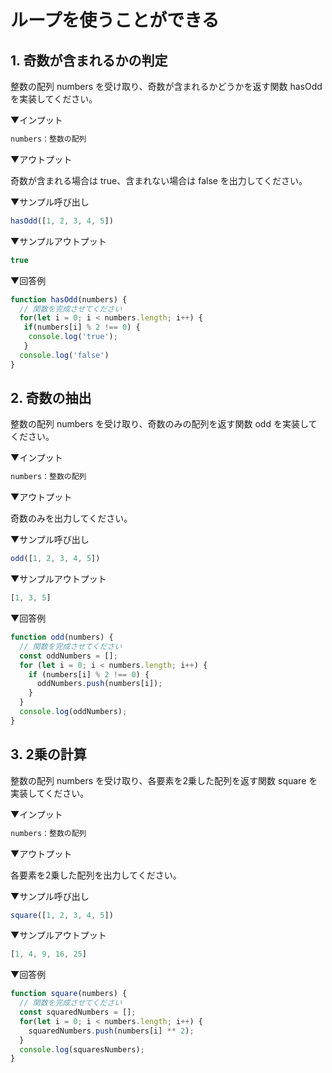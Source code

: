 # ループを使うことができる

## 1. 奇数が含まれるかの判定

整数の配列 numbers を受け取り、奇数が含まれるかどうかを返す関数 hasOdd を実装してください。

▼インプット

```js
numbers：整数の配列
```

▼アウトプット

奇数が含まれる場合は true、含まれない場合は false を出力してください。

▼サンプル呼び出し

```js
hasOdd([1, 2, 3, 4, 5])
```

▼サンプルアウトプット

```js
true
```

▼回答例

```js
function hasOdd(numbers) {
  // 関数を完成させてください
  for(let i = 0; i < numbers.length; i++) {
   if(numbers[i] % 2 !== 0) {
    console.log('true');
   }
  console.log('false')
}
```

## 2. 奇数の抽出

整数の配列 numbers を受け取り、奇数のみの配列を返す関数 odd を実装してください。

▼インプット

```js
numbers：整数の配列
```

▼アウトプット

奇数のみを出力してください。

▼サンプル呼び出し

```js
odd([1, 2, 3, 4, 5])
```

▼サンプルアウトプット

```js
[1, 3, 5]
```

▼回答例

```js
function odd(numbers) {
  // 関数を完成させてください
  const oddNumbers = [];
  for (let i = 0; i < numbers.length; i++) {
    if (numbers[i] % 2 !== 0) {
      oddNumbers.push(numbers[i]);
    }
  }
  console.log(oddNumbers);
}
```

## 3. 2乗の計算

整数の配列 numbers を受け取り、各要素を2乗した配列を返す関数 square を実装してください。

▼インプット

```js
numbers：整数の配列
```

▼アウトプット

各要素を2乗した配列を出力してください。

▼サンプル呼び出し

```js
square([1, 2, 3, 4, 5])
```

▼サンプルアウトプット

```js
[1, 4, 9, 16, 25]
```

▼回答例

```js
function square(numbers) {
  // 関数を完成させてください
  const squaredNumbers = [];
  for(let i = 0; i < numbers.length; i++) {
    squaredNumbers.push(numbers[i] ** 2);
  }
  console.log(squaresNumbers);
}
```

